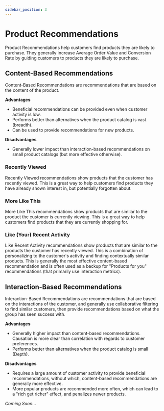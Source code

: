 ```yaml
---
sidebar_position: 3
---
```


# Product Recommendations

Product Recommendations help customers find products they are likely to purchase. They generally increase Average Order Value and Conversion Rate by guiding customers to products they are likely to purchase.

## Content-Based Recommendations

Content-Based Recommendations are recommendations that are based on the content of the product. 

**Advantages**

- Beneficial recommendations can be provided even when customer activity is low.
- Performs better than alternatives when the product catalog is vast (breadth).
- Can be used to provide recommendations for new products.

**Disadvantages**

- Generally lower impact than interaction-based recommendations on small product catalogs (but more effective otherwise).

### Recently Viewed

Recently Viewed recommendations show products that the customer has recently viewed. This is a great way to help customers find products they have already shown interest in, but potentially forgotten about.

### More Like This

More Like This recommendations show products that are similar to the product the customer is currently viewing. This is a great way to help customers find products that they are currently shopping for.

### Like (Your) Recent Activity

Like Recent Activity recommendations show products that are similar to the products the customer has recently viewed. This is a combination of personalizing to the customer's activity and finding contextually similar products. This is generally the most effective content-based recommendation and is often used as a backup for "Products for you" recommendations (that primarily use interaction metrics).

## Interaction-Based Recommendations

Interaction-Based Recommendations are recommendations that are based on the interactions of the customer, and generally use collaborative filtering to find similar customers, then provide recommendations based on what the group has seen success with.

**Advantages**

- Generally higher impact than content-based recommendations. Causation is more clear than correlation with regards to customer preferences.
- Performs better than alternatives when the product catalog is small (Depth).

**Disadvantages**

- Requires a large amount of customer activity to provide beneficial recommendations, without which, content-based recommendations are generally more effective.
- More popular products are recommended more often, which can lead to a "rich get richer" effect, and penalizes newer products.

_Coming Soon..._